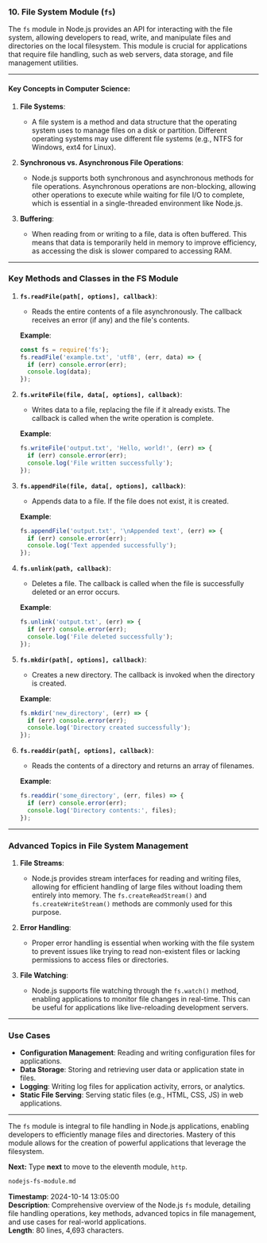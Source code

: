 ### 10. **File System Module** (`fs`)

The `fs` module in Node.js provides an API for interacting with the file system, allowing developers to read, write, and manipulate files and directories on the local filesystem. This module is crucial for applications that require file handling, such as web servers, data storage, and file management utilities.

---

#### Key Concepts in Computer Science:

1. **File Systems**:
   - A file system is a method and data structure that the operating system uses to manage files on a disk or partition. Different operating systems may use different file systems (e.g., NTFS for Windows, ext4 for Linux).

2. **Synchronous vs. Asynchronous File Operations**:
   - Node.js supports both synchronous and asynchronous methods for file operations. Asynchronous operations are non-blocking, allowing other operations to execute while waiting for file I/O to complete, which is essential in a single-threaded environment like Node.js.

3. **Buffering**:
   - When reading from or writing to a file, data is often buffered. This means that data is temporarily held in memory to improve efficiency, as accessing the disk is slower compared to accessing RAM.

---

### **Key Methods and Classes in the FS Module**

1. **`fs.readFile(path[, options], callback)`**:
   - Reads the entire contents of a file asynchronously. The callback receives an error (if any) and the file's contents.

   **Example**:
   ```javascript
   const fs = require('fs');
   fs.readFile('example.txt', 'utf8', (err, data) => {
     if (err) console.error(err);
     console.log(data);
   });
   ```

2. **`fs.writeFile(file, data[, options], callback)`**:
   - Writes data to a file, replacing the file if it already exists. The callback is called when the write operation is complete.

   **Example**:
   ```javascript
   fs.writeFile('output.txt', 'Hello, world!', (err) => {
     if (err) console.error(err);
     console.log('File written successfully');
   });
   ```

3. **`fs.appendFile(file, data[, options], callback)`**:
   - Appends data to a file. If the file does not exist, it is created.

   **Example**:
   ```javascript
   fs.appendFile('output.txt', '\nAppended text', (err) => {
     if (err) console.error(err);
     console.log('Text appended successfully');
   });
   ```

4. **`fs.unlink(path, callback)`**:
   - Deletes a file. The callback is called when the file is successfully deleted or an error occurs.

   **Example**:
   ```javascript
   fs.unlink('output.txt', (err) => {
     if (err) console.error(err);
     console.log('File deleted successfully');
   });
   ```

5. **`fs.mkdir(path[, options], callback)`**:
   - Creates a new directory. The callback is invoked when the directory is created.

   **Example**:
   ```javascript
   fs.mkdir('new_directory', (err) => {
     if (err) console.error(err);
     console.log('Directory created successfully');
   });
   ```

6. **`fs.readdir(path[, options], callback)`**:
   - Reads the contents of a directory and returns an array of filenames.

   **Example**:
   ```javascript
   fs.readdir('some_directory', (err, files) => {
     if (err) console.error(err);
     console.log('Directory contents:', files);
   });
   ```

---

### **Advanced Topics in File System Management**

1. **File Streams**:
   - Node.js provides stream interfaces for reading and writing files, allowing for efficient handling of large files without loading them entirely into memory. The `fs.createReadStream()` and `fs.createWriteStream()` methods are commonly used for this purpose.

2. **Error Handling**:
   - Proper error handling is essential when working with the file system to prevent issues like trying to read non-existent files or lacking permissions to access files or directories.

3. **File Watching**:
   - Node.js supports file watching through the `fs.watch()` method, enabling applications to monitor file changes in real-time. This can be useful for applications like live-reloading development servers.

---

### **Use Cases**
- **Configuration Management**: Reading and writing configuration files for applications.
- **Data Storage**: Storing and retrieving user data or application state in files.
- **Logging**: Writing log files for application activity, errors, or analytics.
- **Static File Serving**: Serving static files (e.g., HTML, CSS, JS) in web applications.

---

The `fs` module is integral to file handling in Node.js applications, enabling developers to efficiently manage files and directories. Mastery of this module allows for the creation of powerful applications that leverage the filesystem.

**Next:** Type **next** to move to the eleventh module, `http`.

```md
nodejs-fs-module.md
```

**Timestamp**: 2024-10-14 13:05:00  
**Description**: Comprehensive overview of the Node.js `fs` module, detailing file handling operations, key methods, advanced topics in file management, and use cases for real-world applications.  
**Length**: 80 lines, 4,693 characters.
